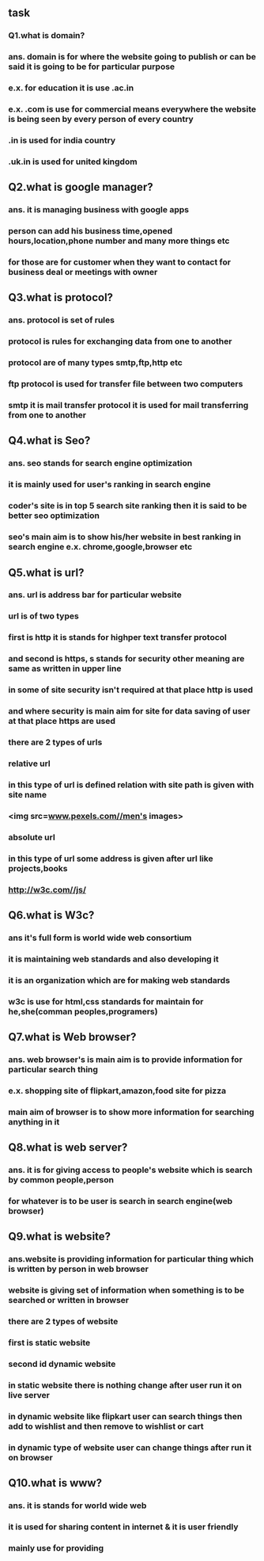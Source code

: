 ## task

### Q1.what is domain?

### ans. domain is for where the website going to publish or can be said it is going to be for particular purpose

### e.x. for education it is use .ac.in

### e.x. .com is use for commercial means everywhere the website is being seen by every person of every country

### .in is used for india country

### .uk.in is used for united kingdom

## Q2.what is google manager?

### ans. it is managing business with google apps

### person can add his business time,opened hours,location,phone number and many more things etc

### for those are for customer when they want to contact for business deal or meetings with owner

## Q3.what is protocol?

### ans. protocol is set of rules

### protocol is rules for exchanging data from one to another

### protocol are of many types smtp,ftp,http etc

### ftp protocol is used for transfer file between two computers

### smtp it is mail transfer protocol it is used for mail transferring from one to another

## Q4.what is Seo?

### ans. seo stands for search engine optimization

### it is mainly used for user's ranking in search engine

### coder's site is in top 5 search site ranking then it is said to be better seo optimization  

### seo's main aim is to show his/her website in best ranking in search engine e.x. chrome,google,browser etc

## Q5.what is url?

### ans. url is address bar for particular website

### url is of two types

### first is http it is stands for highper text transfer protocol

### and second is https, s stands for security other meaning are same as written in upper line

### in some of site security isn't required at that place http is used

### and where security is main aim for site for data saving of user at that place https are used

### there are 2 types of urls

### relative url

### in this type of url is defined relation with site path is given with site name

### <img src=www.pexels.com//men's images>

### absolute url

### in this type of url some address is given after url like projects,books

### <http://w3c.com//js/>

## Q6.what is W3c?

### ans it's full form is world wide web consortium

### it is maintaining web standards and also developing it

### it is an organization which are for making web standards

### w3c is use for html,css standards for maintain for he,she(comman peoples,programers)

## Q7.what is Web browser?

### ans. web browser's is main aim is to provide information for particular search thing

### e.x. shopping site of flipkart,amazon,food site for pizza

### main aim of browser is to show more information for searching anything in it

## Q8.what is web server?

### ans. it is for giving access to people's website which is search by common people,person

### for whatever is to be user is search in search engine(web browser)

## Q9.what is website?

### ans.website is providing information for particular thing which is written by person in web browser

### website is giving set of information when something is to be searched or written in browser

### there are 2 types of website

### first is static website

### second id dynamic website

### in static website there is nothing change after user run it on live server

### in dynamic website like flipkart user can search things then add to wishlist and then remove to wishlist or cart

### in dynamic type of website user can change things after run it on browser

## Q10.what is www?

### ans. it is stands for world wide web

### it is used for sharing content in internet & it is user friendly

### mainly use for providing
